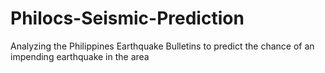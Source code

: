 # Philocs-Seismic-Prediction
Analyzing the Philippines Earthquake Bulletins to predict the chance of an impending earthquake in the area

